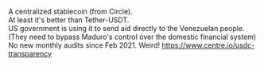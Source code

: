 A centralized stablecoin (from Circle).<br>
At least it's better than Tether-USDT.<br>
US government is using it to send aid directly to the Venezuelan people. (They need to bypass Maduro's control over the domestic financial system)<br>
No new monthly audits since Feb 2021. Weird! https://www.centre.io/usdc-transparency<br>

